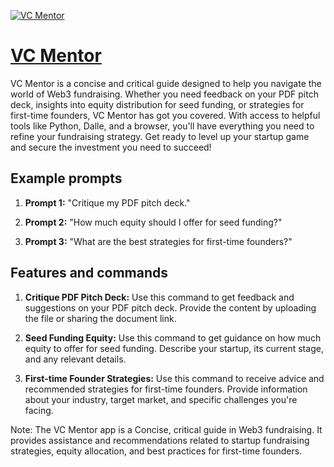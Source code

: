 [![VC Mentor](https://files.oaiusercontent.com/file-l7FRfZDktYZQ3LucY3wyBt8b?se=2123-10-17T10%3A58%3A52Z&sp=r&sv=2021-08-06&sr=b&rscc=max-age%3D31536000%2C%20immutable&rscd=attachment%3B%20filename%3D613185d7-1cea-4771-aaaa-c6af73f7d941.png&sig=U%2B06Q9mDGhRfdtj7YmY9esrO%2BfcyeqZYbHx5fJPCrmU%3D)](https://chat.openai.com/g/g-cy2rpJcDZ-vc-mentor)

# [VC Mentor](https://chat.openai.com/g/g-cy2rpJcDZ-vc-mentor)

VC Mentor is a concise and critical guide designed to help you navigate the world of Web3 fundraising. Whether you need feedback on your PDF pitch deck, insights into equity distribution for seed funding, or strategies for first-time founders, VC Mentor has got you covered. With access to helpful tools like Python, Dalle, and a browser, you'll have everything you need to refine your fundraising strategy. Get ready to level up your startup game and secure the investment you need to succeed!

## Example prompts

1. **Prompt 1:** "Critique my PDF pitch deck."

2. **Prompt 2:** "How much equity should I offer for seed funding?"

3. **Prompt 3:** "What are the best strategies for first-time founders?"

## Features and commands

1. **Critique PDF Pitch Deck:** Use this command to get feedback and suggestions on your PDF pitch deck. Provide the content by uploading the file or sharing the document link.

2. **Seed Funding Equity:** Use this command to get guidance on how much equity to offer for seed funding. Describe your startup, its current stage, and any relevant details.

3. **First-time Founder Strategies:** Use this command to receive advice and recommended strategies for first-time founders. Provide information about your industry, target market, and specific challenges you're facing.

Note: The VC Mentor app is a Concise, critical guide in Web3 fundraising. It provides assistance and recommendations related to startup fundraising strategies, equity allocation, and best practices for first-time founders.